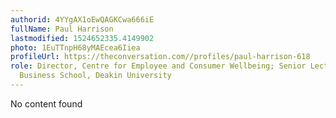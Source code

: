 ```yaml
---
authorid: 4YYgAX1oEwQAGKCwa666iE
fullName: Paul Harrison
lastmodified: 1524652335.4149902
photo: 1EuTTnpH68yMAEcea6Iiea
profileUrl: https://theconversation.com//profiles/paul-harrison-618
role: Director, Centre for Employee and Consumer Wellbeing; Senior Lecturer, Deakin
  Business School, Deakin University
---
```

No content found